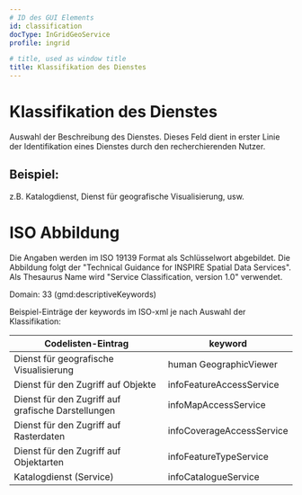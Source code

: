 ```yaml
---
# ID des GUI Elements
id: classification
docType: InGridGeoService
profile: ingrid

# title, used as window title
title: Klassifikation des Dienstes
---
```


# Klassifikation des Dienstes

Auswahl der Beschreibung des Dienstes. Dieses Feld dient in erster Linie der Identifikation eines Dienstes durch den recherchierenden Nutzer.

## Beispiel:

z.B. Katalogdienst, Dienst für geografische Visualisierung, usw.

# ISO Abbildung

 Die Angaben werden im ISO 19139 Format als Schlüsselwort abgebildet. Die Abbildung folgt der "Technical Guidance for INSPIRE Spatial Data Services". Als Thesaurus Name wird "Service Classification, version 1.0" verwendet.

Domain: 33 (gmd:descriptiveKeywords)

Beispiel-Einträge der keywords im ISO-xml je nach Auswahl der Klassifikation:

| Codelisten-Eintrag | keyword |
|----------------    |---------|
|Dienst für geografische Visualisierung|human GeographicViewer|
|Dienst für den Zugriff auf Objekte | infoFeatureAccessService |
| Dienst für den Zugriff auf grafische Darstellungen | infoMapAccessService |
| Dienst für den Zugriff auf Rasterdaten | infoCoverageAccessService |
| Dienst für den Zugriff auf Objektarten | infoFeatureTypeService |
| Katalogdienst (Service) | infoCatalogueService |
